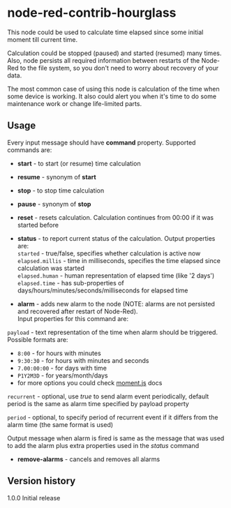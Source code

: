 # node-red-contrib-hourglass
This node could be used to calculate time elapsed since some initial moment till current time.
  
Calculation could be stopped (paused) and started (resumed) many times. Also, node persists all required information
between restarts of the Node-Red to the file system, so you don't need to worry about recovery of your data.
  
The most common case of using this node is calculation of the time when some device is working. It also could alert you
when it's time to do some maintenance work or change life-limited parts.  

## Usage

Every input message should have **command** property. Supported commands are:
- **start** - to start (or resume) time calculation
- **resume** - synonym of **start**
- **stop** - to stop time calculation
- **pause** - synonym of **stop**
- **reset** - resets calculation. Calculation continues from 00:00 if it was started before
- **status** - to report current status of the calculation. Output properties are:  
     `started` - true/false, specifies whether calculation is active now  
     `elapsed.millis` - time in milliseconds, specifies the time elapsed since calculation was started  
     `elapsed.human` - human representation of elapsed time (like '2 days')  
     `elapsed.time` - has sub-properties of days/hours/minutes/seconds/milliseconds for elapsed time  

- **alarm** - adds new alarm to the node (NOTE: alarms are not persisted and recovered after restart of Node-Red).  
Input properties for this command are:  

`payload` - text representation of the time when alarm should be triggered. Possible formats are:  
  - `8:00` - for hours with minutes  
  - `9:30:30` - for hours with minutes and seconds  
  - `7.00:00:00` - for days with time  
  - `P1Y2M3D` - for years/month/days
  - for more options you could check [moment.js](https://momentjs.com/docs/#/durations/creating/) docs  

`recurrent` - optional, use *true* to send alarm event periodically, default period is the same as alarm time specified by
payload property  

`period` - optional, to specify period of recurrent event if it differs from the alarm time (the same format is used)  

Output message when alarm is fired is same as the message that was used to add the alarm plus extra properties used 
in the *status* command

 - **remove-alarms** - cancels and removes all alarms


## Version history

1.0.0 Initial release
